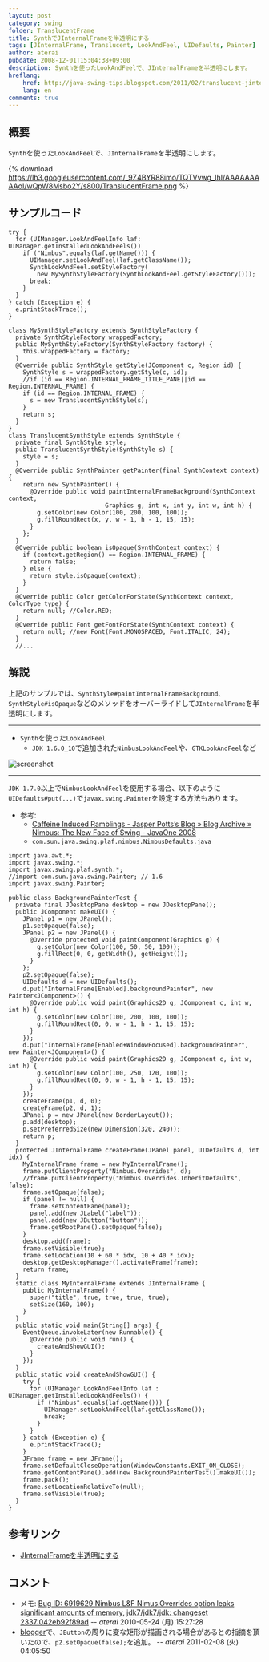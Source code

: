 ```yaml
---
layout: post
category: swing
folder: TranslucentFrame
title: SynthでJInternalFrameを半透明にする
tags: [JInternalFrame, Translucent, LookAndFeel, UIDefaults, Painter]
author: aterai
pubdate: 2008-12-01T15:04:38+09:00
description: Synthを使ったLookAndFeelで、JInternalFrameを半透明にします。
hreflang:
    href: http://java-swing-tips.blogspot.com/2011/02/translucent-jinternalframe-nimbus.html
    lang: en
comments: true
---
```

## 概要
`Synth`を使った`LookAndFeel`で、`JInternalFrame`を半透明にします。

{% download https://lh3.googleusercontent.com/_9Z4BYR88imo/TQTVvwg_IhI/AAAAAAAAAoI/wQpW8Msbo2Y/s800/TranslucentFrame.png %}

## サンプルコード
<pre class="prettyprint"><code>try {
  for (UIManager.LookAndFeelInfo laf: UIManager.getInstalledLookAndFeels())
    if ("Nimbus".equals(laf.getName())) {
      UIManager.setLookAndFeel(laf.getClassName());
      SynthLookAndFeel.setStyleFactory(
        new MySynthStyleFactory(SynthLookAndFeel.getStyleFactory()));
      break;
    }
  }
} catch (Exception e) {
  e.printStackTrace();
}
</code></pre>
<pre class="prettyprint"><code>class MySynthStyleFactory extends SynthStyleFactory {
  private SynthStyleFactory wrappedFactory;
  public MySynthStyleFactory(SynthStyleFactory factory) {
    this.wrappedFactory = factory;
  }
  @Override public SynthStyle getStyle(JComponent c, Region id) {
    SynthStyle s = wrappedFactory.getStyle(c, id);
    //if (id == Region.INTERNAL_FRAME_TITLE_PANE||id == Region.INTERNAL_FRAME) {
    if (id == Region.INTERNAL_FRAME) {
      s = new TranslucentSynthStyle(s);
    }
    return s;
  }
}
class TranslucentSynthStyle extends SynthStyle {
  private final SynthStyle style;
  public TranslucentSynthStyle(SynthStyle s) {
    style = s;
  }
  @Override public SynthPainter getPainter(final SynthContext context) {
    return new SynthPainter() {
      @Override public void paintInternalFrameBackground(SynthContext context,
                           Graphics g, int x, int y, int w, int h) {
        g.setColor(new Color(100, 200, 100, 100));
        g.fillRoundRect(x, y, w - 1, h - 1, 15, 15);
      }
    };
  }
  @Override public boolean isOpaque(SynthContext context) {
    if (context.getRegion() == Region.INTERNAL_FRAME) {
      return false;
    } else {
      return style.isOpaque(context);
    }
  }
  @Override public Color getColorForState(SynthContext context, ColorType type) {
    return null; //Color.RED;
  }
  @Override public Font getFontForState(SynthContext context) {
    return null; //new Font(Font.MONOSPACED, Font.ITALIC, 24);
  }
  //...
</code></pre>

## 解説
上記のサンプルでは、`SynthStyle#paintInternalFrameBackground`、`SynthStyle#isOpaque`などのメソッドをオーバーライドして`JInternalFrame`を半透明にします。

- - - -
- `Synth`を使った`LookAndFeel`
    - `JDK 1.6.0_10`で追加された`NimbusLookAndFeel`や、`GTKLookAndFeel`など

<!-- dummy comment line for breaking list -->

![screenshot](https://lh6.googleusercontent.com/_9Z4BYR88imo/TQTVyfycduI/AAAAAAAAAoM/r6DySDZjSGA/s800/TranslucentFrame1.png)

- - - -
`JDK 1.7.0`以上で`NimbusLookAndFeel`を使用する場合、以下のように`UIDefaults#put(...)`で`javax.swing.Painter`を設定する方法もあります。

- 参考:
    - [Caffeine Induced Ramblings - Jasper Potts’s Blog  » Blog Archive   » Nimbus: The New Face of Swing - JavaOne 2008](http://www.jasperpotts.com/blog/2009/01/nimbus-the-new-face-of-swing-javaone-2008/)
    - `com.sun.java.swing.plaf.nimbus.NimbusDefaults.java`

<!-- dummy comment line for breaking list -->

<pre class="prettyprint"><code>import java.awt.*;
import javax.swing.*;
import javax.swing.plaf.synth.*;
//import com.sun.java.swing.Painter; // 1.6
import javax.swing.Painter;

public class BackgroundPainterTest {
  private final JDesktopPane desktop = new JDesktopPane();
  public JComponent makeUI() {
    JPanel p1 = new JPanel();
    p1.setOpaque(false);
    JPanel p2 = new JPanel() {
      @Override protected void paintComponent(Graphics g) {
        g.setColor(new Color(100, 50, 50, 100));
        g.fillRect(0, 0, getWidth(), getHeight());
      }
    };
    p2.setOpaque(false);
    UIDefaults d = new UIDefaults();
    d.put("InternalFrame[Enabled].backgroundPainter", new Painter&lt;JComponent&gt;() {
      @Override public void paint(Graphics2D g, JComponent c, int w, int h) {
        g.setColor(new Color(100, 200, 100, 100));
        g.fillRoundRect(0, 0, w - 1, h - 1, 15, 15);
      }
    });
    d.put("InternalFrame[Enabled+WindowFocused].backgroundPainter", new Painter&lt;JComponent&gt;() {
      @Override public void paint(Graphics2D g, JComponent c, int w, int h) {
        g.setColor(new Color(100, 250, 120, 100));
        g.fillRoundRect(0, 0, w - 1, h - 1, 15, 15);
      }
    });
    createFrame(p1, d, 0);
    createFrame(p2, d, 1);
    JPanel p = new JPanel(new BorderLayout());
    p.add(desktop);
    p.setPreferredSize(new Dimension(320, 240));
    return p;
  }
  protected JInternalFrame createFrame(JPanel panel, UIDefaults d, int idx) {
    MyInternalFrame frame = new MyInternalFrame();
    frame.putClientProperty("Nimbus.Overrides", d);
    //frame.putClientProperty("Nimbus.Overrides.InheritDefaults", false);
    frame.setOpaque(false);
    if (panel != null) {
      frame.setContentPane(panel);
      panel.add(new JLabel("label"));
      panel.add(new JButton("button"));
      frame.getRootPane().setOpaque(false);
    }
    desktop.add(frame);
    frame.setVisible(true);
    frame.setLocation(10 + 60 * idx, 10 + 40 * idx);
    desktop.getDesktopManager().activateFrame(frame);
    return frame;
  }
  static class MyInternalFrame extends JInternalFrame {
    public MyInternalFrame() {
      super("title", true, true, true, true);
      setSize(160, 100);
    }
  }
  public static void main(String[] args) {
    EventQueue.invokeLater(new Runnable() {
      @Override public void run() {
        createAndShowGUI();
      }
    });
  }
  public static void createAndShowGUI() {
    try {
      for (UIManager.LookAndFeelInfo laf : UIManager.getInstalledLookAndFeels()) {
        if ("Nimbus".equals(laf.getName())) {
          UIManager.setLookAndFeel(laf.getClassName());
          break;
        }
      }
    } catch (Exception e) {
      e.printStackTrace();
    }
    JFrame frame = new JFrame();
    frame.setDefaultCloseOperation(WindowConstants.EXIT_ON_CLOSE);
    frame.getContentPane().add(new BackgroundPainterTest().makeUI());
    frame.pack();
    frame.setLocationRelativeTo(null);
    frame.setVisible(true);
  }
}
</code></pre>

## 参考リンク
- [JInternalFrameを半透明にする](http://ateraimemo.com/Swing/TransparentFrame.html)

<!-- dummy comment line for breaking list -->

## コメント
- メモ: [Bug ID: 6919629 Nimbus L&F Nimus.Overrides option leaks significant amounts of memory](http://bugs.java.com/bugdatabase/view_bug.do?bug_id=6919629), [jdk7/jdk7/jdk: changeset 2337:042eb92f89ad](http://hg.openjdk.java.net/jdk7/jdk7/jdk/rev/042eb92f89ad) -- *aterai* 2010-05-24 (月) 15:27:28
- [blogger](http://java-swing-tips.blogspot.com)で、`JButton`の周りに変な矩形が描画される場合があるとの指摘を頂いたので、`p2.setOpaque(false);`を追加。 -- *aterai* 2011-02-08 (火) 04:05:50

<!-- dummy comment line for breaking list -->
